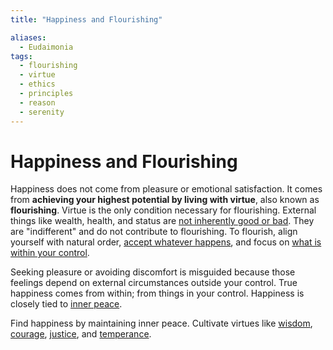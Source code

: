 ```yaml
---
title: "Happiness and Flourishing"

aliases:
  - Eudaimonia
tags:
  - flourishing
  - virtue
  - ethics
  - principles
  - reason
  - serenity
---
```


# Happiness and Flourishing

Happiness does not come from pleasure or emotional satisfaction. It comes from
**achieving your highest potential by living with virtue**, also known as
**flourishing**. Virtue is the only condition necessary for flourishing.
External things like wealth, health, and status are [not inherently good or
bad](detachment-externals.md). They are "indifferent" and do not contribute to
flourishing. To flourish, align yourself with natural order, [accept whatever
happens](love-fate.md), and focus on [what is within your
control](dichotomy-control.md#what-is-within-our-control).

Seeking pleasure or avoiding discomfort is misguided because those feelings
depend on external circumstances outside your control. True happiness comes from
within; from things in your control. Happiness is closely tied to [inner
peace](inner-peace.md).

Find happiness by maintaining inner peace. Cultivate virtues like
[wisdom](wisdom.md), [courage](courage.md), [justice](justice.md), and
[temperance](temperance.md).
